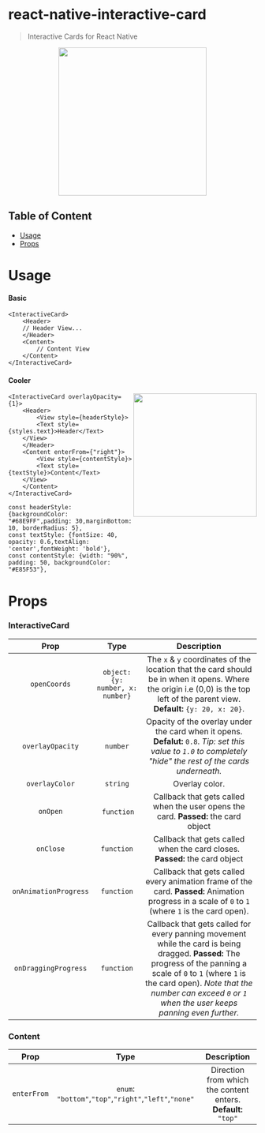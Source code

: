 # react-native-interactive-card
> Interactive Cards for React Native

<p align="center"><img width="300" src="https://thumbs.gfycat.com/DecisiveUnfoldedCaudata-size_restricted.gif" /></p>

## Table of Content
- [Usage](#usage)
- [Props](#props)

# Usage

#### Basic
```JSX
<InteractiveCard>
    <Header>
	// Header View...
    </Header>
    <Content>
    	// Content View
    </Content>
</InteractiveCard>
```

#### Cooler
<img width="250" align="right" src="https://thumbs.gfycat.com/AmusedCompleteGallowaycow-size_restricted.gif" />

```JSX
<InteractiveCard overlayOpacity={1}>
    <Header>
    	<View style={headerStyle}>
	    <Text style={styles.text}>Header</Text>
	</View>
    </Header>
    <Content enterFrom={"right"}>
    	<View style={contentStyle}>
	    <Text style={textStyle}>Content</Text>
	</View>
    </Content>
</InteractiveCard>

const headerStyle: {backgroundColor: "#68E9FF",padding: 30,marginBottom: 10, borderRadius: 5},
const textStyle: {fontSize: 40, opacity: 0.6,textAlign: 'center',fontWeight: 'bold'},
const contentStyle: {width: "90%", padding: 50, backgroundColor: "#E85F53"},

```

# Props

### InteractiveCard
| Prop  | Type | Description|
| :---: |:---:| :---:|
| `openCoords` | `object: {y: number, x: number}` | The `x` & `y` coordinates of the location that the card should be in when it opens. Where the origin i.e (0,0) is the top left of the parent view. **Default:** `{y: 20, x: 20}`. |
| `overlayOpacity` | `number` | Opacity of the overlay under the card when it opens. **Defalut:** `0.8`. _Tip: set this value to `1.0` to completely "hide" the rest of the cards underneath._ |
| `overlayColor`   | `string` | Overlay color. |
| `onOpen` |  `function` | Callback that gets called when the user opens the card. **Passed:** the card object |
| `onClose` | `function` | Callback that gets called when the card closes. **Passed:** the card object |
| `onAnimationProgress` | `function` | Callback that gets called every animation frame of the card. **Passed:** Animation progress in a scale of `0` to `1` (where `1` is the card open). |
| `onDraggingProgress` | `function` | Callback that gets called for every panning movement while the card is being dragged. **Passed:** The progress of the panning a scale of `0` to `1` (where `1` is the card open). _Note that the number can exceed `0` or `1` when the user keeps panning even further._ |


### Content
| Prop  | Type | Description|
| :---: |:---:| :---:|
| `enterFrom` | `enum`: `"bottom"`,`"top"`,`"right"`,`"left"`,`"none"` | Direction from which the content enters. **Default:** `"top"`|

